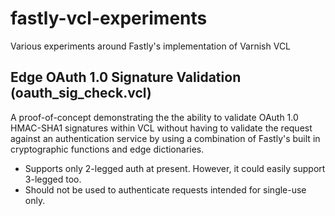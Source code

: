 # fastly-vcl-experiments
Various experiments around Fastly's implementation of Varnish VCL

## Edge OAuth 1.0 Signature Validation (oauth_sig_check.vcl)
A proof-of-concept demonstrating the the ability to validate OAuth 1.0 HMAC-SHA1 signatures within VCL without having to validate the request against an authentication service by using a combination of Fastly's built in cryptographic functions and edge dictionaries.

* Supports only 2-legged auth at present. However, it could easily support 3-legged too.
* Should not be used to authenticate requests intended for single-use only.

